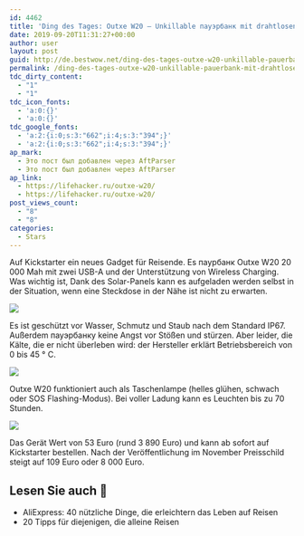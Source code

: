 ```yaml
---
id: 4462
title: 'Ding des Tages: Outxe W20 — Unkillable пауэрбанк mit drahtlosen aufladen und Sonnenkollektoren'
date: 2019-09-20T11:31:27+00:00
author: user
layout: post
guid: http://de.bestwow.net/ding-des-tages-outxe-w20-unkillable-pauerbank-mit-drahtlosen-aufladen-und-sonnenkollektoren/
permalink: /ding-des-tages-outxe-w20-unkillable-pauerbank-mit-drahtlosen-aufladen-und-sonnenkollektoren/
tdc_dirty_content:
  - "1"
  - "1"
tdc_icon_fonts:
  - 'a:0:{}'
  - 'a:0:{}'
tdc_google_fonts:
  - 'a:2:{i:0;s:3:"662";i:4;s:3:"394";}'
  - 'a:2:{i:0;s:3:"662";i:4;s:3:"394";}'
ap_mark:
  - Это пост был добавлен через AftParser
  - Это пост был добавлен через AftParser
ap_link:
  - https://lifehacker.ru/outxe-w20/
  - https://lifehacker.ru/outxe-w20/
post_views_count:
  - "8"
  - "8"
categories:
  - Stars
---
```

Auf Kickstarter ein neues Gadget für Reisende. Es паурбанк Outxe W20 20 000 Mah mit zwei USB-A und der Unterstützung von Wireless Charging. Was wichtig ist, Dank des Solar-Panels kann es aufgeladen werden selbst in der Situation, wenn eine Steckdose in der Nähe ist nicht zu erwarten.

![](http://de.bestwow.net/wp-content/uploads/2019/09/shtuka-dnya-outxe-w20-neubivaemyy-pauerbank-s-besprovodnoy-zaryadkoy-i-solnechnymi-panelyami-1.jpg) 

Es ist geschützt vor Wasser, Schmutz und Staub nach dem Standard IP67. Außerdem пауэрбанку keine Angst vor Stößen und stürzen. Aber leider, die Kälte, die er nicht überleben wird: der Hersteller erklärt Betriebsbereich von 0 bis 45 ° C.

![](http://de.bestwow.net/wp-content/uploads/2019/09/shtuka-dnya-outxe-w20-neubivaemyy-pauerbank-s-besprovodnoy-zaryadkoy-i-solnechnymi-panelyami-2.jpg) 

Outxe W20 funktioniert auch als Taschenlampe (helles glühen, schwach oder SOS Flashing-Modus). Bei voller Ladung kann es Leuchten bis zu 70 Stunden.

![](http://de.bestwow.net/wp-content/uploads/2019/09/shtuka-dnya-outxe-w20-neubivaemyy-pauerbank-s-besprovodnoy-zaryadkoy-i-solnechnymi-panelyami-3.png) 

Das Gerät Wert von 53 Euro (rund 3 890 Euro) und kann ab sofort auf Kickstarter bestellen. Nach der Veröffentlichung im November Preisschild steigt auf 109 Euro oder 8 000 Euro.

<div>
  <h2 class="read-also__title">
    <span>Lesen Sie auch</span> <span>🧐 </span>
  </h2>
  
  <ul class="read-also__list">
    <li>
      AliExpress: 40 nützliche Dinge, die erleichtern das Leben auf Reisen
    </li>
    <li>
      20 Tipps für diejenigen, die alleine Reisen
    </li>
  </ul>
</div>
